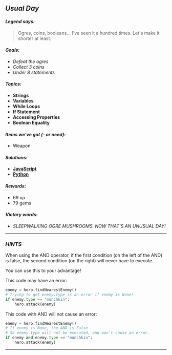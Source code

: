 ## _Usual Day_

#### _Legend says:_
> Ogres, coins, booleans... I've seen it a hundred times. Let's make it shorter at least.

#### _Goals:_
+ _Defeat the ogres_
+ _Collect 3 coins_
+ _Under 8 statements_

#### _Topics:_
+ **Strings**
+ **Variables**
+ **While Loops**
+ **If Statement**
+ **Accessing Properties**
+ **Boolean Equality**

#### _Items we've got (- or need):_
+ Weapon

#### _Solutions:_
+ **[JavaScript](usualDay.js)**
+ **[Python](usual_day.py)**

#### _Rewards:_
+ 69 xp
+ 79 gems

#### _Victory words:_
+ _SLEEPWALKING OGRE MUSHROOMS. NOW THAT'S AN UNUSUAL DAY!_

___

### _HINTS_

When using the AND operator, if the first condition (on the left of the AND) is false, the second condition (on the right) will never have to execute.

You can use this to your advantage!

This code may have an error:

```python
enemy = hero.findNearestEnemy()
# Trying to get enemy.type is an error if enemy is None!
if enemy.type == "munchkin":
    hero.attack(enemy)
```

This code with AND will not cause an error:

```python
enemy = hero.findNearestEnemy()
# If enemy is None, the AND is False
# So enemy.type will not be executed, and won't cause an error.
if enemy and enemy.type == "munchkin":
    hero.attack(enemy)
```

___
